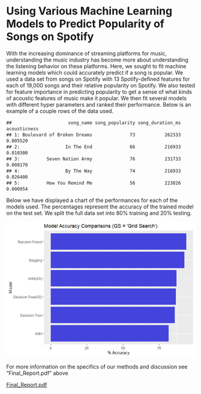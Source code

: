 Using Various Machine Learning Models to Predict Popularity of Songs on
Spotify
================

With the increasing dominance of streaming platforms for music,
understanding the music industry has become more about understanding the
listening behavior on these platforms. Here, we sought to fit machine
learning models which could accurately predict if a song is popular. We
used a data set from songs on Spotify with 13 Spotify-defined features
for each of 19,000 songs and their relative popularity on Spotify. We
also tested for feature importance in predicting popularity to get a
sense of what kinds of acoustic features of music make it popular. We
then fit several models with different hyper parameters and ranked their
performance. Below is an example of a couple rows of the data used.

    ##                     song_name song_popularity song_duration_ms acousticness
    ## 1: Boulevard of Broken Dreams              73           262333     0.005520
    ## 2:                 In The End              66           216933     0.010300
    ## 3:          Seven Nation Army              76           231733     0.008170
    ## 4:                 By The Way              74           216933     0.026400
    ## 5:          How You Remind Me              56           223826     0.000954

Below we have displayed a chart of the performances for each of the
models used. The percentages represent the accuracy of the trained model
on the test set. We split the full data set into 80% training and 20%
testing.

![](README_files/figure-gfm/unnamed-chunk-2-1.png)<!-- -->

For more information on the specifics of our methods and discussion see
“Final\_Report.pdf” above

[Final\_Report.pdf](Final_Report.pdf)
